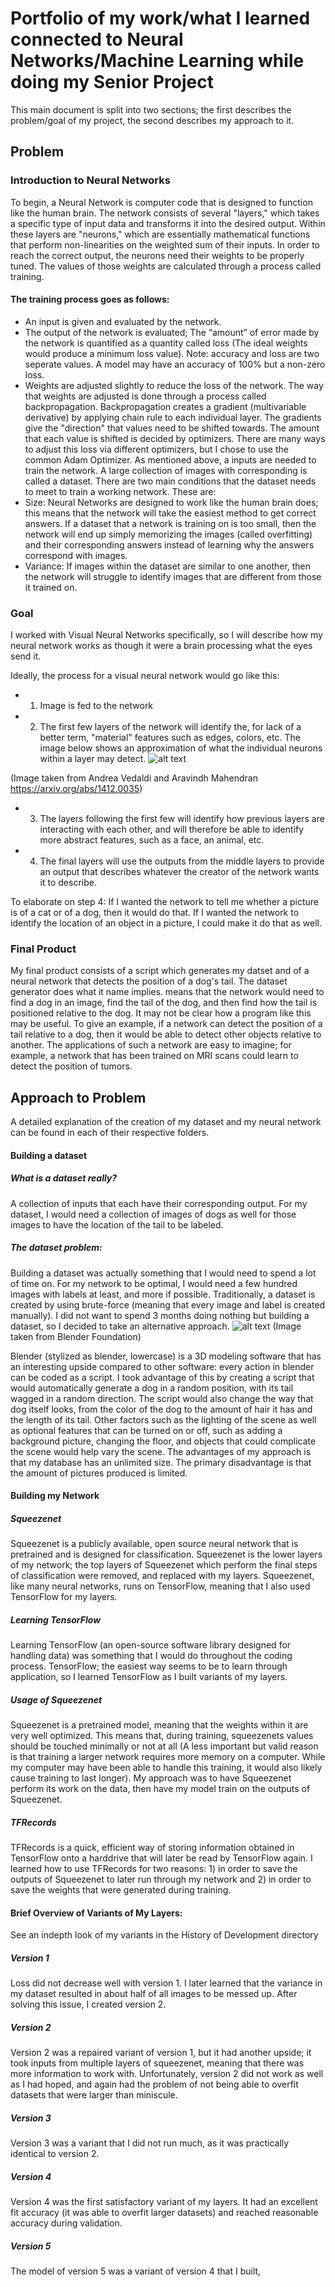 # Portfolio of my work/what I learned connected to Neural Networks/Machine Learning while doing my Senior Project
This main document is split into two sections; the first describes the problem/goal of my project, the second describes my approach to it.


## Problem
### Introduction to Neural Networks
To begin, a Neural Network is computer code that is designed to function like the human brain. The network consists of several "layers," which takes a specific type of input data and transforms it into the desired output. Within these layers are "neurons," which are essentially mathematical functions that perform non-linearities on the weighted sum of their inputs. In order to reach the correct output, the neurons need their weights to be properly tuned. The values of those weights are calculated through a process called training. 
#### The training process goes as follows:
 * An input is given and evaluated by the network.
 * The output of the network is evaluated; The “amount” of error made by the network is quantified as a quantity called loss (The ideal weights would produce a minimum loss value). Note: accuracy and loss are two seperate values. A model may have an accuracy of 100% but a non-zero loss.
 * Weights are adjusted slightly to reduce the loss of the network. The way that weights are adjusted is done through a process called backpropagation. Backpropagation creates a gradient (multivariable derivative) by applying chain rule to each individual layer. The gradients give the "direction" that values need to be shifted towards. The amount that each value is shifted is decided by optimizers. There are many ways to adjust this loss via different optimizers, but I chose to use the common Adam Optimizer. 
As mentioned above, a inputs are needed to train the network. A large collection of images with corresponding is called a dataset. There are two main conditions that the dataset needs to meet to train a working network. These are:
 * Size: Neural Networks are designed to work like the human brain does; this means that the network will take the easiest method to get correct answers. If a dataset that a network is training on is too small, then the network will end up simply memorizing the images (called overfitting) and their corresponding answers instead of learning why the answers correspond with images.
 * Variance: If images within the dataset are similar to one another, then the network will struggle to identify images that are different from those it trained on.


### Goal
I worked with Visual Neural Networks specifically, so I will describe how my neural network works as though it were a brain processing what the eyes send it.

Ideally, the process for a visual neural network would go like this:
* 1) Image is fed to the network
* 2) The first few layers of the network will identify the, for lack of a better term, "material" features such as edges, colors, etc. The image below shows an approximation of what the individual neurons within a layer may detect.
![alt text](http://cs231n.github.io/assets/cnnvis/filt1.jpeg) 

(Image taken from Andrea Vedaldi and Aravindh Mahendran https://arxiv.org/abs/1412.0035)

* 3) The layers following the first few will identify how previous layers are interacting with each other, and will therefore be able to identify more abstract features, such as a face, an animal, etc.
* 4) The final layers will use the outputs from the middle layers to provide an output that describes whatever the creator of the network wants it to describe.

To elaborate on step 4: If I wanted the network to tell me whether a picture is of a cat or of a dog, then it would do that. If I wanted the network to identify the location of an object in a picture, I could make it do that as well.



### Final Product
My final product consists of a script which generates my datset and of a neural network that detects the position of a dog's tail. The dataset generator does what it name implies. means that the network would need to find a dog in an image, find the tail of the dog, and then find how the tail is positioned relative to the dog. It may not be clear how a program like this may be useful. To give an example, if a network can detect the position of a tail relative to a dog, then it would be able to detect other objects relative to another. The applications of such a network are easy to imagine; for example, a network that has been trained on MRI scans could learn to detect the position of tumors. 


## Approach to Problem

A detailed explanation of the creation of my dataset and my neural network can be found in each of their respective folders.
#### Building a dataset
##### What is a dataset really?
A collection of inputs that each have their corresponding output. For my dataset, I would need a collection of images of dogs as well for those images to have the location of the tail to be labeled. 
##### The dataset problem:
Building a dataset was actually something that I would need to spend a lot of time on. For my network to be optimal, I would need a few hundred images with labels at least, and more if possible. Traditionally, a dataset is created by using brute-force (meaning that every image and label is created manually). I did not want to spend 3 months doing nothing but building a dataset, so I decided to take an alternative approach. 
![alt text](https://i.imgur.com/zNROvm9.png)
(Image taken from Blender Foundation)

Blender (stylized as blender, lowercase) is a 3D modeling software that has an interesting upside compared to other software: every action in blender can be coded as a script. I took advantage of this by creating a script that would automatically generate a dog in a random position, with its tail wagged in a random direction. The script would also change the way that dog itself looks, from the color of the dog to the amount of hair it has and the length of its tail. Other factors such as the lighting of the scene as well as optional features that can be turned on or off, such as adding a background picture, changing the floor, and objects that could complicate the scene would help vary the scene. 
The advantages of my approach is that my database has an unlimited size. The primary disadvantage is that the amount of pictures produced is limited.

#### Building my Network
##### Squeezenet
Squeezenet is a publicly available, open source neural network that is pretrained and is designed for classification. Squeezenet is the lower layers of my network; the top layers of Squeezenet which perform the final steps of classification were removed, and replaced with my layers. Squeezenet, like many neural networks, runs on TensorFlow, meaning that I also used TensorFlow for my layers. 
##### Learning TensorFlow
Learning TensorFlow (an open-source software library designed for handling data) was something that I would do throughout the coding process. TensorFlow; the easiest way seems to be to learn through application, so I learned TensorFlow as I built variants of my layers.
##### Usage of Squeezenet
Squeezenet is a pretrained model, meaning that the weights within it are very well optimized. This means that, during training, squeezenets values should be touched minimally or not at all (A less important but valid reason is that training a larger network requires more memory on a computer. While my computer may have been able to handle this training, it would also likely cause training to last longer). My approach was to have Squeezenet perform its work on the data, then have my model train on the outputs of Squeezenet. 
##### TFRecords
TFRecords is a quick, efficient way of storing information obtained in TensorFlow onto a harddrive that will later be read by TensorFlow again. I learned how to use TFRecords for two reasons: 1) in order to save the outputs of Squeezenet to later run through my network and 2) in order to save the weights that were generated during training.

#### Brief Overview of Variants of My Layers:
See an indepth look of my variants in the History of Development directory

##### Version 1
Loss did not decrease well with version 1. I later learned that the variance in my dataset resulted in about half of all images to be messed up. After solving this issue, I created version 2.
##### Version 2
Version 2 was a repaired variant of version 1, but it had another upside; it took inputs from multiple layers of squeezenet, meaning that there was more information to work with. Unfortunately, version 2 did not work as well as I had hoped, and again had the problem of not being able to overfit datasets that were larger than miniscule.
##### Version 3
Version 3 was a variant that I did not run much, as it was practically identical to version 2. 
##### Version 4
Version 4 was the first satisfactory variant of my layers. It had an excellent fit accuracy (it was able to overfit larger datasets) and reached reasonable accuracy during validation.
##### Version 5
The model of version 5 was a variant of version 4 that I built, 